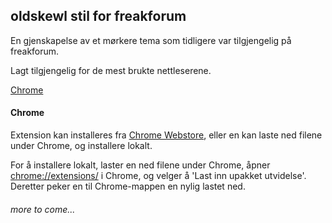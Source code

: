 ## oldskewl stil for freakforum

En gjenskapelse av et mørkere tema som tidligere var tilgjengelig på freakforum.

Lagt tilgjengelig for de mest brukte nettleserene.

<a href="#chrome">Chrome</a>


#### Chrome
Extension kan installeres fra <a href="https://chrome.google.com/webstore/detail/freakno-oldskewl/cpilifhaiommiogjchddffpdhhpmeabl">Chrome Webstore</a>, eller en kan laste ned filene under Chrome, og installere lokalt.

For å installere lokalt, laster en ned filene under Chrome, åpner <a href="chrome://extensions/">chrome://extensions/</a> i Chrome, og velger å 'Last inn upakket utvidelse'. Deretter peker en til Chrome-mappen en nylig lastet ned.

###### more to come...
